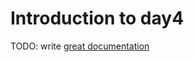 # Introduction to day4

TODO: write [great documentation](http://jacobian.org/writing/what-to-write/)
